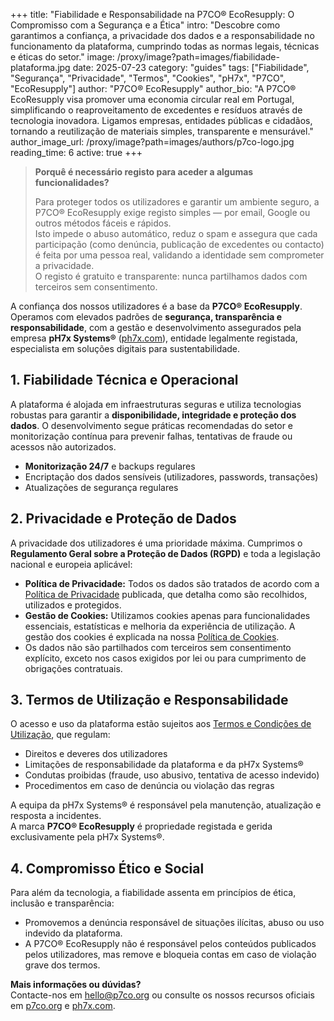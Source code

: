 +++
title: "Fiabilidade e Responsabilidade na P7CO® EcoResupply: O Compromisso com a Segurança e a Ética"
intro: "Descobre como garantimos a confiança, a privacidade dos dados e a responsabilidade no funcionamento da plataforma, cumprindo todas as normas legais, técnicas e éticas do setor."
image: /proxy/image?path=images/fiabilidade-plataforma.jpg
date: 2025-07-23
category: "guides"
tags: ["Fiabilidade", "Segurança", "Privacidade", "Termos", "Cookies", "pH7x", "P7CO", "EcoResupply"]
author: "P7CO® EcoResupply"
author_bio: "A P7CO® EcoResupply visa promover uma economia circular real em Portugal, simplificando o reaproveitamento de excedentes e resíduos através de tecnologia inovadora. Ligamos empresas, entidades públicas e cidadãos, tornando a reutilização de materiais simples, transparente e mensurável."
author_image_url: /proxy/image?path=images/authors/p7co-logo.jpg
reading_time: 6
active: true
+++


> **Porquê é necessário registo para aceder a algumas funcionalidades?**  
>  
> Para proteger todos os utilizadores e garantir um ambiente seguro, a P7CO® EcoResupply exige registo simples — por email, Google ou outros métodos fáceis e rápidos.  
> Isto impede o abuso automático, reduz o spam e assegura que cada participação (como denúncia, publicação de excedentes ou contacto) é feita por uma pessoa real, validando a identidade sem comprometer a privacidade.  
> O registo é gratuito e transparente: nunca partilhamos dados com terceiros sem consentimento.

A confiança dos nossos utilizadores é a base da **P7CO® EcoResupply**. Operamos com elevados padrões de **segurança, transparência e responsabilidade**, com a gestão e desenvolvimento assegurados pela empresa **pH7x Systems®** ([ph7x.com](https://ph7x.com)), entidade legalmente registada, especialista em soluções digitais para sustentabilidade.

## 1. Fiabilidade Técnica e Operacional

A plataforma é alojada em infraestruturas seguras e utiliza tecnologias robustas para garantir a **disponibilidade, integridade e proteção dos dados**. O desenvolvimento segue práticas recomendadas do setor e monitorização contínua para prevenir falhas, tentativas de fraude ou acessos não autorizados.

- **Monitorização 24/7** e backups regulares  
- Encriptação dos dados sensíveis (utilizadores, passwords, transações)  
- Atualizações de segurança regulares

## 2. Privacidade e Proteção de Dados

A privacidade dos utilizadores é uma prioridade máxima. Cumprimos o **Regulamento Geral sobre a Proteção de Dados (RGPD)** e toda a legislação nacional e europeia aplicável:

- **Política de Privacidade:** Todos os dados são tratados de acordo com a [Política de Privacidade](https://p7co.org/Home/Privacy) publicada, que detalha como são recolhidos, utilizados e protegidos.
- **Gestão de Cookies:** Utilizamos cookies apenas para funcionalidades essenciais, estatísticas e melhoria da experiência de utilização. A gestão dos cookies é explicada na nossa [Política de Cookies](https://p7co.org/Home/Cookies).
- Os dados não são partilhados com terceiros sem consentimento explícito, exceto nos casos exigidos por lei ou para cumprimento de obrigações contratuais.

## 3. Termos de Utilização e Responsabilidade

O acesso e uso da plataforma estão sujeitos aos [Termos e Condições de Utilização](https://p7co.org/Home/Terms), que regulam:

- Direitos e deveres dos utilizadores
- Limitações de responsabilidade da plataforma e da pH7x Systems®
- Condutas proibidas (fraude, uso abusivo, tentativa de acesso indevido)
- Procedimentos em caso de denúncia ou violação das regras

A equipa da pH7x Systems® é responsável pela manutenção, atualização e resposta a incidentes.  
A marca **P7CO® EcoResupply** é propriedade registada e gerida exclusivamente pela pH7x Systems®.

## 4. Compromisso Ético e Social

Para além da tecnologia, a fiabilidade assenta em princípios de ética, inclusão e transparência:

- Promovemos a denúncia responsável de situações ilícitas, abuso ou uso indevido da plataforma.
- A P7CO® EcoResupply não é responsável pelos conteúdos publicados pelos utilizadores, mas remove e bloqueia contas em caso de violação grave dos termos.

**Mais informações ou dúvidas?**  
Contacte-nos em [hello@p7co.org](mailto:hello@p7co.org) ou consulte os nossos recursos oficiais em [p7co.org](https://p7co.org) e [ph7x.com](https://ph7x.com).
